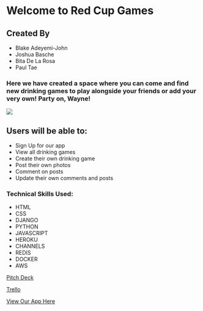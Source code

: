 # Welcome to Red Cup Games
## Created By
- Blake Adeyemi-John
- Joshua Basche
- Bita De La Rosa
- Paul Tae
### Here we have created a space where you can come and find new drinking games to play alongside your friends or add your very own! Party on, Wayne!
![](https://i.imgur.com/rmBh6La.png)
## Users will be able to:
- Sign Up for our app
- View all drinking games
- Create their own drinking game
- Post their own photos
- Comment on posts
- Update their own comments and posts
### Technical Skills Used:
- HTML
- CSS
- DJANGO
- PYTHON
- JAVASCRIPT
- HEROKU
- CHANNELS
- REDIS
- DOCKER
- AWS

[Pitch Deck](https://docs.google.com/presentation/d/1Ucam3kqK0lkbewkN8NJCIZ8v4AogWda4oc38H-KNKFs/edit#slide=id.gc6f8954bc_0_164)

[Trello](https://trello.com/b/DF7FhdhB/project-three)

[View Our App Here](https://redcupgames.herokuapp.com/)